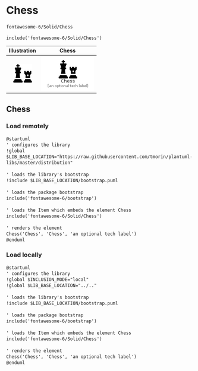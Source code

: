 # Chess


```text
fontawesome-6/Solid/Chess
```

```text
include('fontawesome-6/Solid/Chess')
```



| Illustration | Chess |
| :---: | :---: |
| ![illustration for Illustration](../../fontawesome-6/Solid/Chess.png) | ![illustration for Chess](../../fontawesome-6/Solid/Chess.Local.png) |




## Chess

### Load remotely
```plantuml
@startuml
' configures the library
!global $LIB_BASE_LOCATION="https://raw.githubusercontent.com/tmorin/plantuml-libs/master/distribution"

' loads the library's bootstrap
!include $LIB_BASE_LOCATION/bootstrap.puml

' loads the package bootstrap
include('fontawesome-6/bootstrap')

' loads the Item which embeds the element Chess
include('fontawesome-6/Solid/Chess')

' renders the element
Chess('Chess', 'Chess', 'an optional tech label')
@enduml
```

### Load locally
```plantuml
@startuml
' configures the library
!global $INCLUSION_MODE="local"
!global $LIB_BASE_LOCATION="../.."

' loads the library's bootstrap
!include $LIB_BASE_LOCATION/bootstrap.puml

' loads the package bootstrap
include('fontawesome-6/bootstrap')

' loads the Item which embeds the element Chess
include('fontawesome-6/Solid/Chess')

' renders the element
Chess('Chess', 'Chess', 'an optional tech label')
@enduml
```

